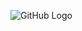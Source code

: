 ![GitHub Logo](https://upload.wikimedia.org/wikipedia/commons/7/78/Dr_Jekyll_and_Mr_Hyde_poster_edit2.jpg)
